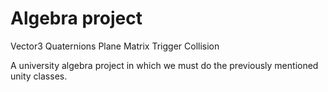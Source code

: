 # Algebra project

Vector3
Quaternions
Plane
Matrix
Trigger Collision

A university algebra project in which we must do the previously mentioned unity classes.
